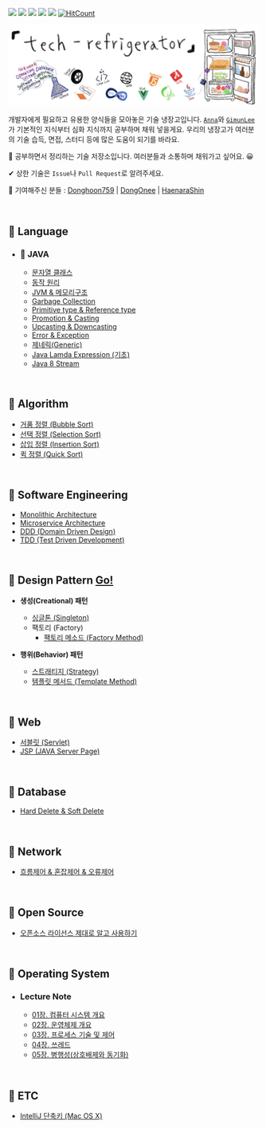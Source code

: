 <img src="https://img.shields.io/github/last-commit/GimunLee/tech-refrigerator"/> <img src="https://img.shields.io/github/contributors/GimunLee/tech-refrigerator"> <img src="https://img.shields.io/github/issues/GimunLee/tech-refrigerator"/> <img src="https://img.shields.io/github/issues-pr/GimunLee/tech-refrigerator"/> <img src="https://img.shields.io/github/license/GimunLee/tech-refrigerator"/> [![HitCount](http://hits.dwyl.io/GimunLee/tech-refrigerator.svg)](http://hits.dwyl.io/GimunLee/tech-refrigerator)

<img src="./resources/tech-refrigerator-logo.png">

개발자에게 필요하고 유용한 양식들을 모아놓은 기술 냉장고입니다. [`Anna`](https://github.com/ahlim721)와 [`GimunLee`](https://github.com/GimunLee)가 기본적인 지식부터 심화 지식까지 공부하며 채워 넣을게요. 우리의 냉장고가 여러분의 기술 습득, 면접, 스터디 등에 많은 도움이 되기를 바라요.

📝 공부하면서 정리하는 기술 저장소입니다. 여러분들과 소통하며 채워가고 싶어요. 😀

✔ 상한 기술은 `Issue`나 `Pull Request`로 알려주세요.

🤝 기여해주신 분들 : [Donghoon759](https://github.com/Donghoon759) | [DongOnee](https://github.com/DongOnee) | [HaenaraShin](https://github.com/HaenaraShin)

<br/>

## 🥗 Language
- ### 🥬 JAVA 

  - [문자열 클래스](https://github.com/GimunLee/tech-refrigerator/blob/master/Language/JAVA/%EB%AC%B8%EC%9E%90%EC%97%B4%20%ED%81%B4%EB%9E%98%EC%8A%A4.md#%EB%AC%B8%EC%9E%90%EC%97%B4-%ED%81%B4%EB%9E%98%EC%8A%A4) 
  - [동작 원리](https://github.com/GimunLee/tech-refrigerator/blob/master/Language/JAVA/%EB%8F%99%EC%9E%91%20%EC%9B%90%EB%A6%AC.md#%EB%8F%99%EC%9E%91-%EC%9B%90%EB%A6%AC)
  - [JVM & 메모리구조](https://github.com/GimunLee/tech-refrigerator/blob/master/Language/JAVA/JVM%20%26%20%EB%A9%94%EB%AA%A8%EB%A6%AC%EA%B5%AC%EC%A1%B0.md#jvm--%EB%A9%94%EB%AA%A8%EB%A6%AC-%EA%B5%AC%EC%A1%B0)
  - [Garbage Collection](https://github.com/GimunLee/tech-refrigerator/blob/master/Language/JAVA/Garbage%20Collection.md#garbage-collection) 
  - [Primitive type & Reference type](https://github.com/GimunLee/tech-refrigerator/blob/master/Language/JAVA/Primitive%20type%20%26%20Reference%20type.md#primitive-type--reference-type)
  - [Promotion & Casting](https://github.com/GimunLee/tech-refrigerator/blob/master/Language/JAVA/Promotion%20%26%20Casting.md#promotion--casting)
  - [Upcasting & Downcasting](https://github.com/GimunLee/tech-refrigerator/blob/master/Language/JAVA/Upcasting%20%26%20Downcasting.md#upcasting--downcasting)
  - [Error & Exception](https://github.com/GimunLee/tech-refrigerator/blob/master/Language/JAVA/Error%20%26%20Exception.md#error--exception)
  - [제네릭(Generic)](https://github.com/GimunLee/tech-refrigerator/blob/master/Language/JAVA/%EC%A0%9C%EB%84%A4%EB%A6%AD(Generic).md#%EC%A0%9C%EB%84%A4%EB%A6%ADgeneric)
  - [Java Lamda Expression (기초)](https://github.com/GimunLee/tech-refrigerator/blob/master/Language/JAVA/Java%20Lamda%20Expression%20(%EA%B8%B0%EC%B4%88).md#java-lamda-expression-%EA%B8%B0%EC%B4%88)
  - [Java 8 Stream](https://github.com/GimunLee/tech-refrigerator/blob/master/Language/JAVA/Java%208%20Stream.md#java-8-stream)
  

<br/>

## 🍎 Algorithm

- [거품 정렬 (Bubble Sort)](https://github.com/GimunLee/tech-refrigerator/blob/master/Algorithm/%EA%B1%B0%ED%92%88%20%EC%A0%95%EB%A0%AC%20(Bubble%20Sort).md#%EA%B1%B0%ED%92%88-%EC%A0%95%EB%A0%AC-bubble-sort)
- [선택 정렬 (Selection Sort)](https://github.com/GimunLee/tech-refrigerator/blob/master/Algorithm/%EC%84%A0%ED%83%9D%20%EC%A0%95%EB%A0%AC%20(Selection%20Sort).md#%EC%84%A0%ED%83%9D-%EC%A0%95%EB%A0%AC-selection-sort) 
- [삽입 정렬 (Insertion Sort)](https://github.com/GimunLee/tech-refrigerator/blob/master/Algorithm/%EC%82%BD%EC%9E%85%20%EC%A0%95%EB%A0%AC%20(Insertion%20Sort).md#%EC%82%BD%EC%9E%85-%EC%A0%95%EB%A0%AC-insertion-sort)
- [퀵 정렬 (Quick Sort)](https://github.com/GimunLee/tech-refrigerator/blob/master/Algorithm/%ED%80%B5%20%EC%A0%95%EB%A0%AC%20(Quick%20Sort).md#%ED%80%B5-%EC%A0%95%EB%A0%AC-quick-sort)

<br/>

##  🍕 Software Engineering

- [Monolithic Architecture](https://github.com/GimunLee/tech-refrigerator/blob/master/Software%20Engineering/Monolithic%20Architecture.md#monolithic-architecture)
- [Microservice Architecture](https://github.com/GimunLee/tech-refrigerator/blob/master/Software%20Engineering/Microservice%20Architecture.md#microservice-architecture)
- [DDD (Domain Driven Design)](https://github.com/GimunLee/tech-refrigerator/blob/master/Software%20Engineering/DDD%20(Domain%20Driven%20Design).md#ddd-domain-driven-design)
- [TDD (Test Driven Development)](https://github.com/GimunLee/tech-refrigerator/blob/master/Software%20Engineering/TDD%20(Test%20Driven%20Development).md#tdd-test-driven-development)

<br/>

## 🍐 Design Pattern [Go!](https://github.com/GimunLee/tech-refrigerator/tree/master/Design%20Pattern#-design-pattern)

- **생성(Creational) 패턴**
  - [싱글톤 (Singleton)](https://github.com/GimunLee/tech-refrigerator/blob/master/Design%20Pattern/Singleton%20Pattern.md#%EF%B8%8F-singleton-pattern)
  - 팩토리 (Factory)
    - [팩토리 메소드 (Factory Method)](https://github.com/GimunLee/tech-refrigerator/blob/master/Design%20Pattern/Factory%20Pattern%20(1)%20-%20Factory%20Method%20Pattern.md#-factory-pattern-1---factory-method-pattern)
  
- **행위(Behavior) 패턴**
  - [스트래티지 (Strategy)](https://github.com/GimunLee/tech-refrigerator/blob/master/Design%20Pattern/Strategy%20Pattern.md#-strategy-pattern)
  - [템플릿 메서드 (Template Method)](https://github.com/GimunLee/tech-refrigerator/blob/master/Design%20Pattern/Template%20Method%20Pattern.md#-template-method-pattern)
  

<br/>

## 🍉 Web

- [서블릿 (Servlet)](https://github.com/GimunLee/tech-refrigerator/blob/master/Web/%EC%84%9C%EB%B8%94%EB%A6%BF%20(Servlet).md#%EC%84%9C%EB%B8%94%EB%A6%BF-servlet)
- [JSP (JAVA Server Page)](https://github.com/GimunLee/tech-refrigerator/blob/master/Web/JSP%20(JAVA%20Server%20Page).md#jsp-java-server-page)

<br/>

## 🌽 Database

- [Hard Delete & Soft Delete](https://github.com/GimunLee/tech-refrigerator/blob/master/Database/Hard%20Delete%20%26%20Soft%20Delete.md#hard-delete--soft-delete)

<br/>

## 🥞 Network

- [흐름제어 & 혼잡제어 & 오류제어](https://github.com/GimunLee/tech-refrigerator/blob/master/Network/%ED%9D%90%EB%A6%84%EC%A0%9C%EC%96%B4%20%26%20%ED%98%BC%EC%9E%A1%EC%A0%9C%EC%96%B4%20%26%20%EC%98%A4%EB%A5%98%EC%A0%9C%EC%96%B4.md#%ED%9D%90%EB%A6%84%EC%A0%9C%EC%96%B4--%ED%98%BC%EC%9E%A1%EC%A0%9C%EC%96%B4--%EC%98%A4%EB%A5%98%EC%A0%9C%EC%96%B4)

<br/>

## 🥑 Open Source

- [오픈소스 라이선스 제대로 알고 사용하기](https://github.com/GimunLee/tech-refrigerator/blob/master/Open%20Source/%EC%98%A4%ED%94%88%EC%86%8C%EC%8A%A4%20%EB%9D%BC%EC%9D%B4%EC%84%A0%EC%8A%A4%20%EC%A0%9C%EB%8C%80%EB%A1%9C%20%EC%95%8C%EA%B3%A0%20%EC%82%AC%EC%9A%A9%ED%95%98%EA%B8%B0.md#%EC%98%A4%ED%94%88%EC%86%8C%EC%8A%A4-%EB%9D%BC%EC%9D%B4%EC%84%A0%EC%8A%A4-%EC%A0%9C%EB%8C%80%EB%A1%9C-%EC%95%8C%EA%B3%A0-%EC%82%AC%EC%9A%A9%ED%95%98%EA%B8%B0)

<br/>

## 🍊 Operating System

- ### Lecture Note

  - [01장. 컴퓨터 시스템 개요](https://github.com/GimunLee/tech-refrigerator/blob/master/Operating%20System/Lecture%20Note/01%EC%9E%A5.%20%EC%BB%B4%ED%93%A8%ED%84%B0%20%EC%8B%9C%EC%8A%A4%ED%85%9C%20%EA%B0%9C%EC%9A%94.md#01%EC%9E%A5-%EC%BB%B4%ED%93%A8%ED%84%B0-%EC%8B%9C%EC%8A%A4%ED%85%9C-%EA%B0%9C%EC%9A%94)
  - [02장. 운영체제 개요](https://github.com/GimunLee/tech-refrigerator/blob/master/Operating%20System/Lecture%20Note/02%EC%9E%A5.%20%EC%9A%B4%EC%98%81%EC%B2%B4%EC%A0%9C%20%EA%B0%9C%EC%9A%94.md#02%EC%9E%A5-%EC%9A%B4%EC%98%81%EC%B2%B4%EC%A0%9C-%EA%B0%9C%EC%9A%94)
  - [03장. 프로세스 기술 및 제어](https://github.com/GimunLee/tech-refrigerator/blob/master/Operating%20System/Lecture%20Note/03%EC%9E%A5.%20%ED%94%84%EB%A1%9C%EC%84%B8%EC%8A%A4%20%EA%B8%B0%EC%88%A0%20%EB%B0%8F%20%EC%A0%9C%EC%96%B4.md#03%EC%9E%A5-%ED%94%84%EB%A1%9C%EC%84%B8%EC%8A%A4-%EA%B8%B0%EC%88%A0-%EB%B0%8F-%EC%A0%9C%EC%96%B4) 
  - [04장. 쓰레드](https://github.com/GimunLee/tech-refrigerator/blob/master/Operating%20System/Lecture%20Note/04%EC%9E%A5.%20%EC%93%B0%EB%A0%88%EB%93%9C.md#04%EC%9E%A5-%EC%93%B0%EB%A0%88%EB%93%9C) 
  - [05장. 병행성(상호배제와 동기화)](https://github.com/GimunLee/tech-refrigerator/blob/master/Operating%20System/Lecture%20Note/05%EC%9E%A5.%20%EB%B3%91%ED%96%89%EC%84%B1(%EC%83%81%ED%98%B8%EB%B0%B0%EC%A0%9C%EC%99%80%20%EB%8F%99%EA%B8%B0%ED%99%94).md#05%EC%9E%A5-%EB%B3%91%ED%96%89%EC%84%B1%EC%83%81%ED%98%B8%EB%B0%B0%EC%A0%9C%EC%99%80-%EB%8F%99%EA%B8%B0%ED%99%94)

<br/>

## 🍭 ETC

- [IntelliJ 단축키 (Mac OS X)](https://github.com/GimunLee/tech-refrigerator/blob/master/ETC/IntelliJ%20%EB%8B%A8%EC%B6%95%ED%82%A4%20(Mac%20OS%20X).md#intellij-%EB%8B%A8%EC%B6%95%ED%82%A4-mac-os-x)

<br/>
